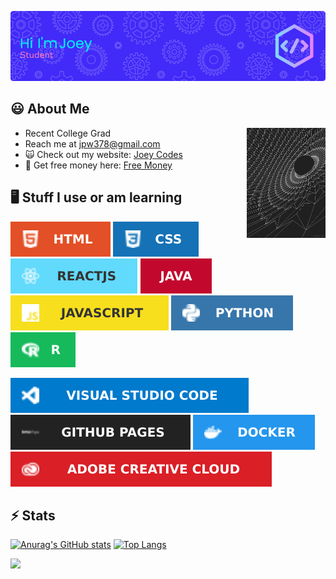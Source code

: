 ![Header](header.png)
## :smiley: About Me
<img align="right" width="25%" height="auto" src="./space.gif">

* Recent College Grad
* Reach me at jpw378@gmail.com
* 🙀 Check out my website: [Joey Codes](https://joey-codes.github.io/)
* 💸 Get free money here: [Free Money](https://www.youtube.com/watch?v=dQw4w9WgXcQ)

 ## 🖥️ Stuff I use or am learning

![](HTML.svg) ![](CSS.svg) ![](React.svg) ![](Java.svg) ![](JavaScript.svg) ![](Python.svg) ![](R.svg)

![](vscode.svg) ![](githubpages.svg) ![](docker.svg) ![](adobe.svg)


## ⚡ Stats
[![Anurag's GitHub stats](https://github-readme-stats.vercel.app/api?username=Joey-Codes&theme=radical&bg_color=45,3000DD,C835D8)](https://github.com/anuraghazra/github-readme-stats)
[![Top Langs](https://github-readme-stats.vercel.app/api/top-langs/?username=Joey-Codes&theme=gruvbox&bg_color=0,C835D8,3000DD)](https://github.com/anuraghazra/github-readme-stats)

![](https://komarev.com/ghpvc/?username=Joey-Codes&color=3000DD&style=for-the-badge)


